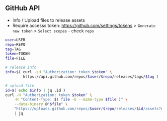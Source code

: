 GitHub API
---

- Info / Upload files to release assets
- Require accesss token: https://github.com/settings/tokens > `Generate new token` > `Select scopes` - check `repo`

```sh
user=USER
repo=REPO
tag=TAG
token=TOKEN
file=FILE

# release info
info=$( curl -sH "Authorization: token $token" \
		https://api.github.com/repos/$user/$repo/releases/tags/$tag )

# upload file
id=$( echo $info | jq .id )
curl -H "Authorization: token $token" \
	-H "Content-Type: $( file -b --mime-type $file )" \
	--data-binary @"$file" \
	"https://uploads.github.com/repos/$user/$repo/releases/$id/assets?name=$( basename $file )" \
	| jq
```
